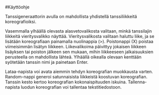 #Käyttöohje

Tanssigeneraattorin avulla on mahdollista yhdistellä tanssiliikkeitä koreografioiksi. 

Vasemmalla ylhäällä olevasta alasvetovalikosta valitaan, minkä tanssilajin liikkeitä vieritysvalikko näyttää. Vieritysvalikosta valitaan haluttu liike, ja se lisätään koreografiaan painamalla nuolinappia (>). Poistonappi (X) poistaa viimeisimmän lisätyn liikkeen. Liikevalikoima päivittyy jokaisen liikkeen lisäyksen tai poiston jälkeen sen mukaan, mihin liikkeeseen jalkaisuuksien perusteella on mahdollista lähteä. Ylhäällä oikealla olevaan kenttään syötetään tanssin nimi ja painetaan Enter.

Lataa-napista voi avata aiemmin tehdyn koreografian muokkausta varten.
Random-nappi generoi satunnaisista liikkeistä koostuvan koreografian.
Tanssin kesto kertoo koreografian kokonaispituuden iskuina.
Tallenna-napista luodun koreografian voi tallentaa tekstitiedostoon. 



